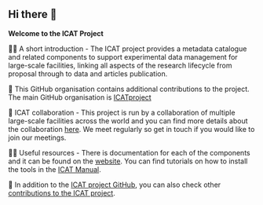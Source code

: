 ## Hi there 👋

**Welcome to the ICAT Project**

🙋‍♀️ A short introduction - The ICAT project provides a metadata catalogue and related components to support experimental data management for large-scale facilities, linking all aspects of the research lifecycle from proposal through to data and articles publication.

🍿 This GitHub organisation contains additional contributions to the project. The main GitHub organisation is [ICATproject](https://github.com/icatproject/.)

🌈 ICAT collaboration - This project is run by a collaboration of multiple large-scale facilities across the world and you can find more details about the collaboration [here](https://icatproject.org/collaboration). We meet regularly so get in touch if you would like to join our meetings. 

👩‍💻 Useful resources - There is documentation for each of the components and it can be found on the [website](https://icatproject.org/user-documentation). You can find tutorials on how to install the tools in the [ICAT Manual](https://github.com/icatproject/icat.manual/tree/master/tutorials).

🧙 In addition to the [ICAT project GitHub](https://github.com/icatproject/), you can also check other [contributions to the ICAT project](https://github.com/icatproject-contrib).


